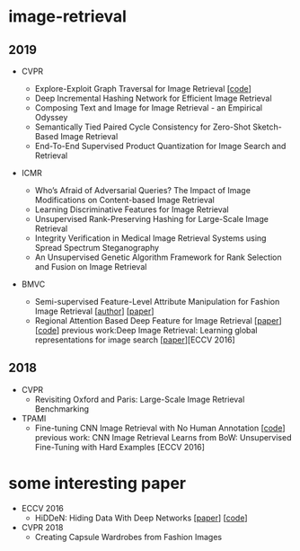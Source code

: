 # image-retrieval
2019
-----
* CVPR
  * Explore-Exploit Graph Traversal for Image Retrieval [[code](https://github.com/layer6ai-labs/egt)]
  * Deep Incremental Hashing Network for Efficient Image Retrieval 
  * Composing Text and Image for Image Retrieval - an Empirical Odyssey
  * Semantically Tied Paired Cycle Consistency for Zero-Shot Sketch-Based Image Retrieval
  * End-To-End Supervised Product Quantization for Image Search and Retrieval
  
* ICMR
  * Who’s Afraid of Adversarial Queries? The Impact of Image Modifications on Content-based Image Retrieval
  * Learning Discriminative Features for Image Retrieval
  * Unsupervised Rank-Preserving Hashing for Large-Scale Image Retrieval
  * Integrity Verification in Medical Image Retrieval Systems using Spread Spectrum Steganography
  * An Unsupervised Genetic Algorithm Framework for Rank Selection and Fusion on Image Retrieval
  
* BMVC 
  * Semi-supervised Feature-Level Attribute Manipulation for Fashion Image Retrieval [[author](https://github.com/jazzsaxmafia)] [[paper](https://arxiv.org/pdf/1907.05007.pdf)]
  * Regional Attention Based Deep Feature for Image Retrieval [[paper](http://bmvc2018.org/contents/papers/0642.pdf)][[code](https://github.com/jaeyoon1603/Retrieval-RegionalAttention)] previous work:Deep Image Retrieval: Learning global representations for image search [[paper](https://arxiv.org/pdf/1604.01325.pdf)][ECCV 2016]

2018
----
* CVPR
  * Revisiting Oxford and Paris: Large-Scale Image Retrieval Benchmarking
* TPAMI
  * Fine-tuning CNN Image Retrieval with No Human Annotation [[code](https://github.com/filipradenovic/cnnimageretrieval-pytorch)]
    previous work: CNN Image Retrieval Learns from BoW: Unsupervised Fine-Tuning with Hard Examples [ECCV 2016]

# some interesting paper
* ECCV 2016
  * HiDDeN: Hiding Data With Deep Networks [[paper](https://arxiv.org/pdf/1807.09937.pdf)] [[code](https://github.com/ando-khachatryan/HiDDeN)]
* CVPR 2018
  * Creating Capsule Wardrobes from Fashion Images
